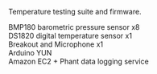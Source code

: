 Temperature testing suite and firmware.

BMP180 barometric pressure sensor x8 <br/>
DS1820 digital temperature sensor x1 <br/>
Breakout and Microphone x1 <br/>
Arduino YUN <br/>
Amazon EC2 + Phant data logging service <br/>
